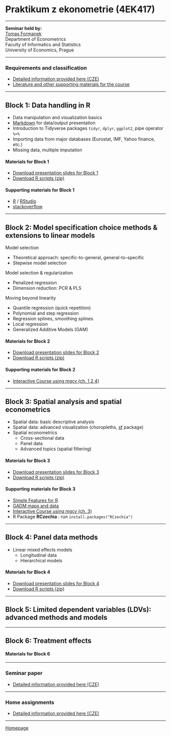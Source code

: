 # Praktikum z ekonometrie (4EK417)

--- 

**Seminar held by:**  
[Tomas Formanek](https://insis.vse.cz/auth/lide/clovek.pl?id=46723)     
Department of Econometrics   
Faculty of Informatics and Statistics  
University of Economics, Prague  

--- 

### Requirements and classification

+ [Detailed information provided here (CZE)](https://formanektomas.github.io/4EK417/CourseClassification.html)
+ [Literature and other supporting materials for the course](https://formanektomas.github.io/4EK417/LiteratureSupport.html)


--- 

## Block 1: Data handling in R

+ Data manipulation and visualization basics
+ [Markdown](https://rstudio.com/wp-content/uploads/2015/02/rmarkdown-cheatsheet.pdf) for data/output presentation  
+ Introduction to Tidyverse packages `tidyr`, `dplyr`, `ggplot2`, pipe operator `%>%`  
+ Importing data from major databases (Eurostat, IMF, Yahoo finance, etc.)  
+ Missing data, multiple imputation  

#### Materials for Block 1  

+ [Download presentation slides for Block 1](https://github.com/formanektomas/4EK417/raw/master/Block1/Block_1.pdf)
+ [Download R scripts (zip)](https://github.com/formanektomas/4EK417/raw/master/Block1/Block1.zip)
  
#### Supporting materials for Block 1  

- [R](https://www.r-project.org/) / [RStudio](https://www.rstudio.com/products/RStudio/)  
- [stackoverflow](https://stackoverflow.com/tags/r/info)  

---

## Block 2: Model specification choice methods & extensions to linear models

Model selection  
+ Theoretical approach: specific-to-general, general-to-specific
+ Stepwise model selection

Model selection & regularization  
+ Penalized regression
+ Dimension reduction: PCR & PLS


Moving beyond linearity  
+ Quantile regression (quick repetition)  
+ Polynomial and step regression  
+ Regression splines, smoothing splines    
+ Local regression  
+ Generalized Additive Models (GAM)  
 

#### Materials for Block 2

+ [Download presentation slides for Block 2](https://github.com/formanektomas/4EK417/raw/master/Block2/Block_2.pdf)  
+ [Download R scripts (zip)](https://github.com/formanektomas/4EK417/raw/master/Block2/Block2.zip)
  
#### Supporting materials for Block 2  
  
- [Interactive Course using mgcv (ch. 1,2,4)](https://noamross.github.io/gams-in-r-course/)  

---

## Block 3: Spatial analysis and spatial econometrics

+ Spatial data: basic descriptive analysis  
+ Spatial data: advanced visualization (choropleths, [sf](https://r-spatial.github.io/sf/) package)  
+ Spatial econometrics  
    + Cross-sectional data  
    + Panel data  
    + Advanced topics (spatial filtering)  

#### Materials for Block 3

+ [Download presentation slides for Block 3](https://github.com/formanektomas/4EK417/raw/master/Block3/Block_3.pdf)  
+ [Download R scripts (zip)](https://github.com/formanektomas/4EK417/raw/master/Block3/Block3.zip)


#### Supporting materials for Block 3

- [Simple Features for R](https://r-spatial.github.io/sf/)  
- [GADM maps and data](https://gadm.org/)  
- [Interactive Course using mgcv (ch. 3)](https://noamross.github.io/gams-in-r-course/)  
- R Package **RCzechia** : run `install.packages("RCzechia")`  

---

## Block 4: Panel data methods

+ Linear mixed effects models
    + Longitudinal data  
    + Hierarchical models  

#### Materials for Block 4

+ [Download presentation slides for Block 4](https://github.com/formanektomas/4EK417/raw/master/Block4/Block_4.pdf)  
+ [Download R scripts (zip)](https://github.com/formanektomas/4EK417/raw/master/Block4/Block4.zip)


--- 

## Block 5: Limited dependent variables (LDVs): advanced methods and models

--- 

## Block 6: Treatment effects


#### Materials for Block 6

---

### Seminar paper

+ [Detailed information provided here (CZE)](https://formanektomas.github.io/4EK417/SeminarPaper.html)

---

### Home assignments

+ [Detailed information provided here (CZE)](https://formanektomas.github.io/4EK417/Homeworks.html)

---

[Homepage](https://formanektomas.github.io/4EK417/)
